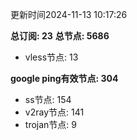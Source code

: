 更新时间2024-11-13 10:17:26

**总订阅: 23**
**总节点: 5686**
- vless节点: 13

**google ping有效节点: 304**
- ss节点: 154
- v2ray节点: 141
- trojan节点: 9
